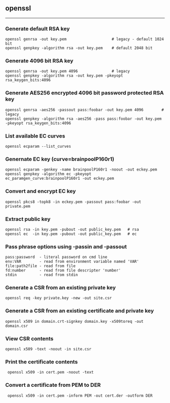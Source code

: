 ## openssl
---
### Generate default RSA key

    openssl genrsa -out key.pem                    # legacy - default 1024 bit
    openssl genpkey -algorithm rsa -out key.pem    # default 2048 bit

### Generate 4096 bit RSA key

    openssl genrsa -out key.pem 4096               # legacy
    openssl genpkey -algorithm rsa -out key.pem -pkeyopt rsa_keygen_bits:4096

### Generate AES256 encrypted 4096 bit password protected RSA key 

    openssl genrsa -aes256 -passout pass:foobar -out key.pem 4096        # legacy
    openssl genpkey -algorithm rsa -aes256 -pass pass:foobar -out key.pem -pkeyopt rsa_keygen_bits:4096

### List available EC curves

    openssl ecparam --list_curves

### Genernate EC key (curve=brainpoolP160r1)

    openssl ecparam -genkey -name brainpoolP160r1 -noout -out eckey.pem
    openssl genpkey -algorithm ec -pkeyopt ec_paramgen_curve:brainpoolP160r1 -out eckey.pem

### Convert and encrypt EC key

    openssl pkcs8 -topk8 -in eckey.pem -passout pass:foobar -out private.pem

### Extract public key

    openssl rsa -in key.pem -pubout -out public_key.pem   # rsa
    openssl ec  -in key.pem -pubout -out public_key.pem   # ec

### Pass phrase options using -passin and -passout

    pass:password  - literal password on cmd line
    env:VAR        - read from environment variable named 'VAR'
    file:path2file - read from file
    fd:number      - read from file descripter 'number'
    stdin          - read from stdin 

### Generate a CSR from an existing private key

    openssl req -key private.key -new -out site.csr

### Generate a CSR from an existing certificate and private key

    openssl x509 in domain.crt-signkey domain.key -x509toreq -out domain.csr

### View CSR contents

    openssl x509 -text -noout -in site.csr

### Print the certificate contents

     openssl x509 -in cert.pem -noout -text

### Convert a certificate from PEM to DER

     openssl x509 -in cert.pem -inform PEM -out cert.der -outform DER


